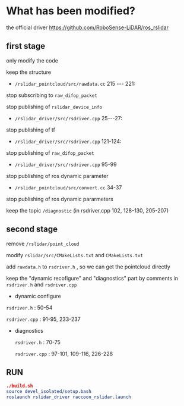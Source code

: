 # What has been modified?

the official driver https://github.com/RoboSense-LiDAR/ros_rslidar

## first stage

only modify the code

keep the structure

-  `/rslidar_pointcloud/src/rawdata.cc` 215 --- 221: 

  stop subscribing to `raw_difop_packet` 

  stop publishing of `rslidar_device_info` 

-  `/rslidar_driver/src/rsdriver.cpp` 25---27: 

  stop publishing of tf

-  `/rslidar_driver/src/rsdriver.cpp` 121-124: 

  stop publishing of `raw_difop_packet` 

-  `/rslidar_driver/src/rsdriver.cpp` 95-99

  stop publishing of ros dynamic parameter

-  `/rslidar_pointcloud/src/convert.cc` 34-37

  stop publishing of ros dynamic pararmeters

keep the topic `/diagnostic` (in rsdriver.cpp 102, 128-130, 205-207)



## second stage

remove `/rslidar/point_cloud` 

modify `rslidar/src/CMakeLists.txt` and `CMakeLists.txt` 

add `rawdata.h` to `rsdriver.h` , so we can get the pointcloud directly

keep the "dynamic recofigure" and "diagnostics" part by comments in `rsdriver.h` and `rsdriver.cpp` 

-  dynamic configure

  `rsdriver.h` : 50-54

  `rsdriver.cpp` : 91-95, 233-237

- diagnostics

  `rsdriver.h` : 70-75

  `rsdriver.cpp` : 97-101, 109-116, 226-228



## RUN

```cmake
./build.sh
source devel_isolated/setup.bash
roslaunch rslidar_driver raccoon_rslidar.launch
```





